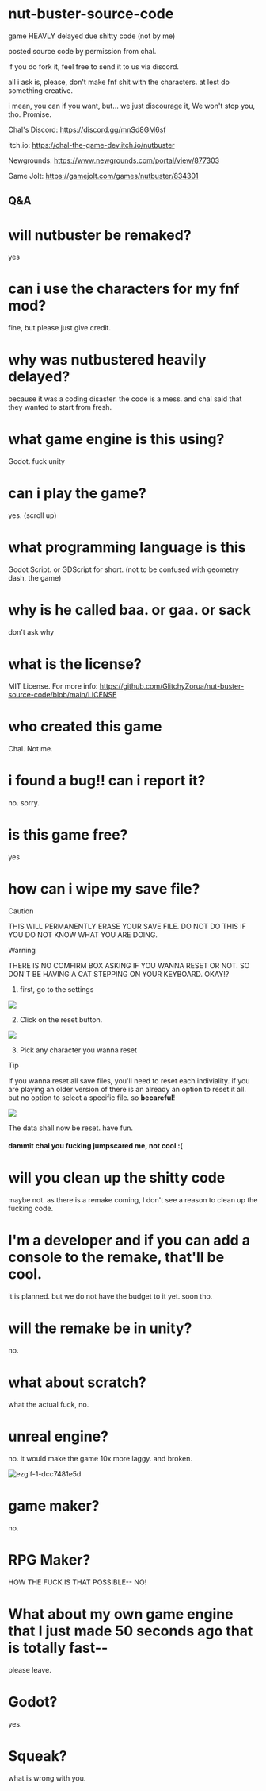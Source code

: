 # nut-buster-source-code
game HEAVLY delayed due shitty code (not by me)

posted source code by permission from chal.

if you do fork it, feel free to send it to us via discord.

all i ask is, please, don't make fnf shit with the characters. at lest do something creative.

i mean, you can if you want, but... we just discourage it, We won't stop you, tho. Promise.

Chal's Discord: https://discord.gg/mnSd8GM6sf

itch.io: https://chal-the-game-dev.itch.io/nutbuster

Newgrounds: https://www.newgrounds.com/portal/view/877303

Game Jolt: https://gamejolt.com/games/nutbuster/834301

## Q&A

# will nutbuster be remaked?
yes

# can i use the characters for my fnf mod?
fine, but please just give credit.

# why was nutbustered heavily delayed?
because it was a coding disaster. the code is a mess. and chal said that they wanted to start from fresh. 

# what game engine is this using?
Godot. fuck unity

# can i play the game?

yes. (scroll up)

# what programming language is this 

Godot Script. or GDScript for short. (not to be confused with geometry dash, the game)

# why is he called baa. or gaa. or sack

don't ask why

# what is the license?
MIT License. For more info: https://github.com/GlitchyZorua/nut-buster-source-code/blob/main/LICENSE

# who created this game

Chal. Not me.

# i found a bug!! can i report it?
no. sorry.

# is this game free?
yes

# how can i wipe my save file?

> [!CAUTION]
> THIS WILL PERMANENTLY ERASE YOUR SAVE FILE. DO NOT DO THIS IF YOU DO NOT KNOW WHAT YOU ARE DOING.

> [!WARNING]
> THERE IS NO COMFIRM BOX ASKING IF YOU WANNA RESET OR NOT. SO DON'T BE HAVING A CAT STEPPING ON YOUR KEYBOARD. OKAY!?


1. first, go to the settings

![](https://github.com/GlitchyZorua/GlitchyZorua.github.io/blob/main/projects/random/nb_0.PNG?raw=true)



2. Click on the reset button.

![](https://github.com/GlitchyZorua/GlitchyZorua.github.io/blob/main/projects/random/nb_1.png?raw=true)

3. Pick any character you wanna reset
> [!TIP]
> If you wanna reset all save files, you'll need to reset each indiviality. if you are playing an older version of there is an already an option to reset it all. but no option to select a specific file. so **becareful**!


![](https://github.com/GlitchyZorua/GlitchyZorua.github.io/blob/main/projects/random/nb_2.PNG?raw=true)

The data shall now be reset. have fun.


#### dammit chal you fucking jumpscared me, not cool :(


# will you clean up the shitty code

maybe not. as there is a remake coming, I don't see a reason to clean up the fucking code.


# I'm a developer and if you can add a console to the remake, that'll be cool.

it is planned. but we do not have the budget to it yet. soon tho.

# will the remake be in unity?
no.

# what about scratch?
what the actual fuck, no.

# unreal engine?
no. it would make the game 10x more laggy. and broken. 

![ezgif-1-dcc7481e5d](https://github.com/GlitchyZorua/nut-buster-source-code/assets/54043124/a90a5f4d-c2e0-4cec-8349-3be61213b01c)

# game maker?
no.

# RPG Maker?
HOW THE FUCK IS THAT POSSIBLE-- NO!

# What about my own game engine that I just made 50 seconds ago that is totally fast--

please leave.

# Godot?

yes. 

# Squeak? 
what is wrong with you.

